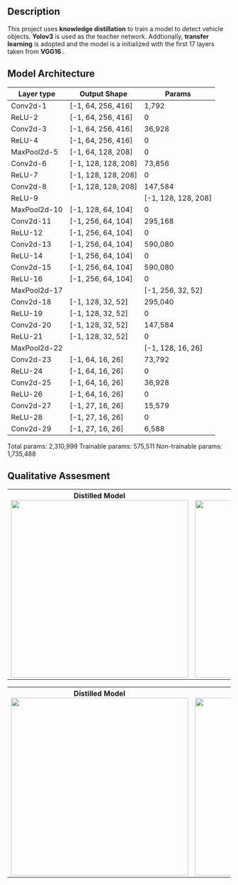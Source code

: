 
## Description

This project uses **knowledge distillation** to train a model to detect vehicle objects. **Yolov3** is used as the teacher network. Addtionally, **transfer learning** is adopted and the model is a initialized with the first 17 layers taken from **VGG16** .


## Model Architecture

| Layer type | Output Shape |                   Params      |
-------------| ------------------------| -----------------  |  
  | Conv2d-1     |    [-1, 64, 256, 416]  |         1,792     
  | ReLU-2       |  [-1, 64, 256, 416]  |            0     |
  | Conv2d-3     |    [-1, 64, 256, 416]  |        36,928  | 
  | ReLU-4       |  [-1, 64, 256, 416]  |             0    |
  | MaxPool2d-5  |    [-1, 64, 128, 208]  |             0  |   
  | Conv2d-6     |   [-1, 128, 128, 208]  |        73,856  |   
  | ReLU-7       | [-1, 128, 128, 208]  |             0    | 
  |Conv2d-8      |    [-1, 128, 128, 208]  |       147,584    |
  | ReLU-9     | | [-1, 128, 128, 208]  |             0    |
  | MaxPool2d-10 |    [-1, 128, 64, 104]  |             0    |
  | Conv2d-11    |    [-1, 256, 64, 104]  |       295,168    |
  | ReLU-12      |   [-1, 256, 64, 104]  |             0    |
  | Conv2d-13    |    [-1, 256, 64, 104]  |       590,080    |
  | ReLU-14      |   [-1, 256, 64, 104]  |             0      |
  | Conv2d-15    |   [-1, 256, 64, 104]  |       590,080      |
  | ReLU-16      |  [-1, 256, 64, 104]  |             0      |
  | MaxPool2d-17 |  |     [-1, 256, 32, 52]  |             0      |
  | Conv2d-18    |     [-1, 128, 32, 52]  |       295,040      |
  | ReLU-19      |   [-1, 128, 32, 52]  |             0      |
  | Conv2d-20    |     [-1, 128, 32, 52]  |       147,584
  | ReLU-21      |   [-1, 128, 32, 52]  |             0      |
  | MaxPool2d-22 |  |     [-1, 128, 16, 26]  |             0      |
  | Conv2d-23    |       [-1, 64, 16, 26]  |        73,792      |
  | ReLU-24      |   [-1, 64, 16, 26]  |             0      |
  | Conv2d-25    |     [-1, 64, 16, 26]  |        36,928      |
  | ReLU-26      |   [-1, 64, 16, 26]  |             0      |
  | Conv2d-27    |     [-1, 27, 16, 26]  |        15,579
  | ReLU-28      |   [-1, 27, 16, 26]  |             0  |
  | Conv2d-29    |      [-1, 27, 16, 26]  |         6,588|


Total params: 2,310,999
Trainable params: 575,511
Non-trainable params: 1,735,488

## Qualitative Assesment 


<table style="width:100%">
  <tr>
    <th>Distilled Model<img src="https://github.com/mgamal96/Object-Detection/sample outputs/us3.jpg?raw=true" width="400"></th>
        <th>Yolov3<img src="https://github.com/mgamal96/Object-Detection/sample outputs//yolo3.jpg?raw=true" width="400"></th>
  </tr>
</table>


<table style="width:100%">
  <tr>
    <th>Distilled Model<img src="https://github.com/mgamal96/Object-Detection/sample outputs/us2.jpg?raw=true" width="400"></th>
        <th>Yolov3<img src="https://github.com/mgamal96/Object-Detection/sample outputs/yolo2.jpg?raw=true" width="400"></th>
  </tr>
</table>

